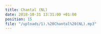 ```yaml
---
title: Chantal (NL)
date: 2018-10-31 13:31:00 +01:00
position: 15
file: "/uploads/1).%20Chantal%20(NL).mp3"
---
```


